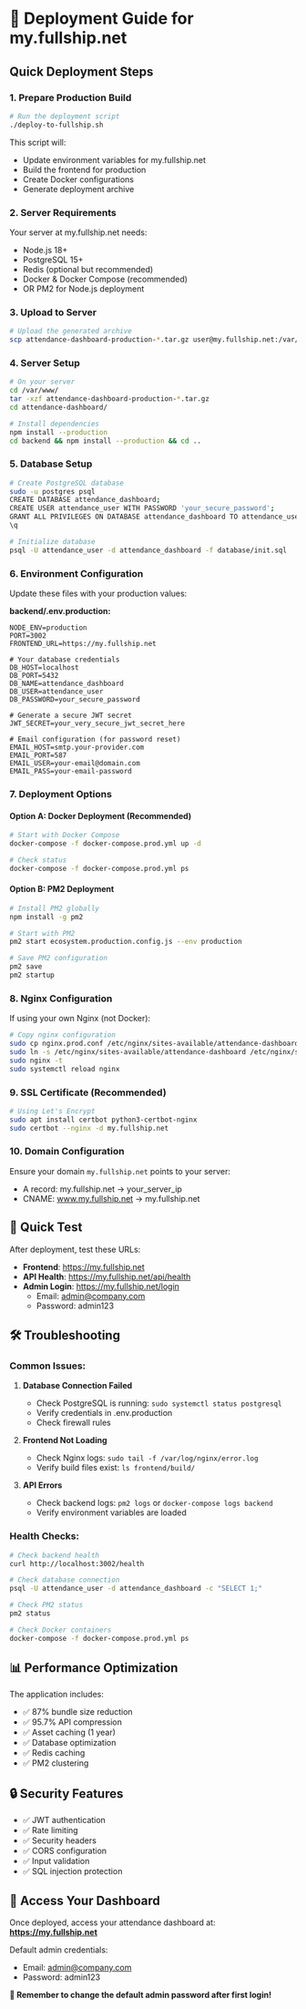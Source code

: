 # 🚀 Deployment Guide for my.fullship.net

## Quick Deployment Steps

### 1. Prepare Production Build

```bash
# Run the deployment script
./deploy-to-fullship.sh
```

This script will:
- Update environment variables for my.fullship.net
- Build the frontend for production
- Create Docker configurations
- Generate deployment archive

### 2. Server Requirements

Your server at my.fullship.net needs:
- Node.js 18+ 
- PostgreSQL 15+
- Redis (optional but recommended)
- Docker & Docker Compose (recommended)
- OR PM2 for Node.js deployment

### 3. Upload to Server

```bash
# Upload the generated archive
scp attendance-dashboard-production-*.tar.gz user@my.fullship.net:/var/www/
```

### 4. Server Setup

```bash
# On your server
cd /var/www/
tar -xzf attendance-dashboard-production-*.tar.gz
cd attendance-dashboard/

# Install dependencies
npm install --production
cd backend && npm install --production && cd ..
```

### 5. Database Setup

```bash
# Create PostgreSQL database
sudo -u postgres psql
CREATE DATABASE attendance_dashboard;
CREATE USER attendance_user WITH PASSWORD 'your_secure_password';
GRANT ALL PRIVILEGES ON DATABASE attendance_dashboard TO attendance_user;
\q

# Initialize database
psql -U attendance_user -d attendance_dashboard -f database/init.sql
```

### 6. Environment Configuration

Update these files with your production values:

**backend/.env.production:**
```properties
NODE_ENV=production
PORT=3002
FRONTEND_URL=https://my.fullship.net

# Your database credentials
DB_HOST=localhost
DB_PORT=5432
DB_NAME=attendance_dashboard
DB_USER=attendance_user
DB_PASSWORD=your_secure_password

# Generate a secure JWT secret
JWT_SECRET=your_very_secure_jwt_secret_here

# Email configuration (for password reset)
EMAIL_HOST=smtp.your-provider.com
EMAIL_PORT=587
EMAIL_USER=your-email@domain.com
EMAIL_PASS=your-email-password
```

### 7. Deployment Options

#### Option A: Docker Deployment (Recommended)

```bash
# Start with Docker Compose
docker-compose -f docker-compose.prod.yml up -d

# Check status
docker-compose -f docker-compose.prod.yml ps
```

#### Option B: PM2 Deployment

```bash
# Install PM2 globally
npm install -g pm2

# Start with PM2
pm2 start ecosystem.production.config.js --env production

# Save PM2 configuration
pm2 save
pm2 startup
```

### 8. Nginx Configuration

If using your own Nginx (not Docker):

```bash
# Copy nginx configuration
sudo cp nginx.prod.conf /etc/nginx/sites-available/attendance-dashboard
sudo ln -s /etc/nginx/sites-available/attendance-dashboard /etc/nginx/sites-enabled/
sudo nginx -t
sudo systemctl reload nginx
```

### 9. SSL Certificate (Recommended)

```bash
# Using Let's Encrypt
sudo apt install certbot python3-certbot-nginx
sudo certbot --nginx -d my.fullship.net
```

### 10. Domain Configuration

Ensure your domain `my.fullship.net` points to your server:
- A record: my.fullship.net → your_server_ip
- CNAME: www.my.fullship.net → my.fullship.net

## 🔧 Quick Test

After deployment, test these URLs:

- **Frontend**: https://my.fullship.net
- **API Health**: https://my.fullship.net/api/health
- **Admin Login**: https://my.fullship.net/login
  - Email: admin@company.com
  - Password: admin123

## 🛠️ Troubleshooting

### Common Issues:

1. **Database Connection Failed**
   - Check PostgreSQL is running: `sudo systemctl status postgresql`
   - Verify credentials in .env.production
   - Check firewall rules

2. **Frontend Not Loading**
   - Check Nginx logs: `sudo tail -f /var/log/nginx/error.log`
   - Verify build files exist: `ls frontend/build/`

3. **API Errors**
   - Check backend logs: `pm2 logs` or `docker-compose logs backend`
   - Verify environment variables are loaded

### Health Checks:

```bash
# Check backend health
curl http://localhost:3002/health

# Check database connection
psql -U attendance_user -d attendance_dashboard -c "SELECT 1;"

# Check PM2 status
pm2 status

# Check Docker containers
docker-compose -f docker-compose.prod.yml ps
```

## 📊 Performance Optimization

The application includes:
- ✅ 87% bundle size reduction
- ✅ 95.7% API compression
- ✅ Asset caching (1 year)
- ✅ Database optimization
- ✅ Redis caching
- ✅ PM2 clustering

## 🔒 Security Features

- ✅ JWT authentication
- ✅ Rate limiting
- ✅ Security headers
- ✅ CORS configuration
- ✅ Input validation
- ✅ SQL injection protection

## 📱 Access Your Dashboard

Once deployed, access your attendance dashboard at:
**https://my.fullship.net**

Default admin credentials:
- Email: admin@company.com
- Password: admin123

**🔐 Remember to change the default admin password after first login!**
